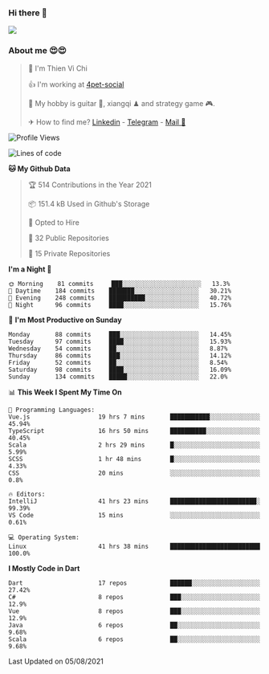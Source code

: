 ### Hi there 👋
![](https://media1.tenor.com/images/9aa4aee77151757a310fcdb4b8fd2a0a/tenor.gif?itemid=12671405)

### About me 😍😍

> 🙎 I'm Thien Vi Chi
> 
> 👍 I'm working at [4pet-social](https://github.com/4pet-social)
>
> 🥞 My hobby is guitar 🎸, xiangqi ♟ and strategy game 🎮.
> 
> ✈ How to find me? [Linkedin](https://www.linkedin.com/in/tvc12/) - [Telegram](https://t.me/yeutham212) - [Mail 📧](mailto:meomeocf98@gmail.com)
> 

<!--START_SECTION:waka-->
![Profile Views](http://img.shields.io/badge/Profile%20Views-0-blue)

![Lines of code](https://img.shields.io/badge/From%20Hello%20World%20I%27ve%20Written-745135%20lines%20of%20code-blue)

**🐱 My Github Data** 

> 🏆 514 Contributions in the Year 2021
 > 
> 📦 151.4 kB Used in Github's Storage 
 > 
> 💼 Opted to Hire
 > 
> 📜 32 Public Repositories 
 > 
> 🔑 15 Private Repositories  
 > 
**I'm a Night 🦉** 

```text
🌞 Morning    81 commits     ███░░░░░░░░░░░░░░░░░░░░░░   13.3% 
🌆 Daytime    184 commits    ███████░░░░░░░░░░░░░░░░░░   30.21% 
🌃 Evening    248 commits    ██████████░░░░░░░░░░░░░░░   40.72% 
🌙 Night      96 commits     ████░░░░░░░░░░░░░░░░░░░░░   15.76%

```
📅 **I'm Most Productive on Sunday** 

```text
Monday       88 commits     ███░░░░░░░░░░░░░░░░░░░░░░   14.45% 
Tuesday      97 commits     ████░░░░░░░░░░░░░░░░░░░░░   15.93% 
Wednesday    54 commits     ██░░░░░░░░░░░░░░░░░░░░░░░   8.87% 
Thursday     86 commits     ███░░░░░░░░░░░░░░░░░░░░░░   14.12% 
Friday       52 commits     ██░░░░░░░░░░░░░░░░░░░░░░░   8.54% 
Saturday     98 commits     ████░░░░░░░░░░░░░░░░░░░░░   16.09% 
Sunday       134 commits    █████░░░░░░░░░░░░░░░░░░░░   22.0%

```


📊 **This Week I Spent My Time On** 

```text
💬 Programming Languages: 
Vue.js                   19 hrs 7 mins       ███████████░░░░░░░░░░░░░░   45.94% 
TypeScript               16 hrs 50 mins      ██████████░░░░░░░░░░░░░░░   40.45% 
Scala                    2 hrs 29 mins       █░░░░░░░░░░░░░░░░░░░░░░░░   5.99% 
SCSS                     1 hr 48 mins        █░░░░░░░░░░░░░░░░░░░░░░░░   4.33% 
CSS                      20 mins             ░░░░░░░░░░░░░░░░░░░░░░░░░   0.8%

🔥 Editors: 
IntelliJ                 41 hrs 23 mins      ████████████████████████░   99.39% 
VS Code                  15 mins             ░░░░░░░░░░░░░░░░░░░░░░░░░   0.61%

💻 Operating System: 
Linux                    41 hrs 38 mins      █████████████████████████   100.0%

```

**I Mostly Code in Dart** 

```text
Dart                     17 repos            ██████░░░░░░░░░░░░░░░░░░░   27.42% 
C#                       8 repos             ███░░░░░░░░░░░░░░░░░░░░░░   12.9% 
Vue                      8 repos             ███░░░░░░░░░░░░░░░░░░░░░░   12.9% 
Java                     6 repos             ██░░░░░░░░░░░░░░░░░░░░░░░   9.68% 
Scala                    6 repos             ██░░░░░░░░░░░░░░░░░░░░░░░   9.68%

```



 Last Updated on 05/08/2021
<!--END_SECTION:waka-->